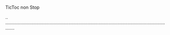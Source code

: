 TicToc non Stop

..
...................................................................................................................................